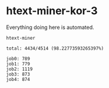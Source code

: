 # htext-miner-kor-3

Everything doing here is automated.

```
htext-miner

total: 4434/4514 (98.22773593265397%)

job0: 789
job1: 779
job2: 1119
job3: 873
job4: 874
```